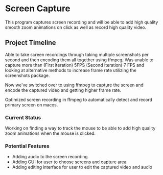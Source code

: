 # Screen Capture

This program captures screen recording and will be able to add high quality smooth zoom animations on click as well as record high quality video.

## Project Timeline

Able to take screen recordings through taking multiple screenshots per second and then encoding them all together using ffmpeg. Was unable to capture more than (First iteration) 5FPS (Second Iteration) 7 FPS and looking at alternative methods to increase frame rate utilizing the screenshots package.

Now we've switched over to using ffmpeg to capture the screen and encode the captured video and getting higher frame rate.

Optimized screen recording in ffmpeg to automatically detect and record primary screen on macos.

### Current Status

Working on finding a way to track the mouse to be able to add high quality zoom animations when the mouse is clicked.

### Potential Features

- Adding audio to the screen recording
- Adding GUI for user to choose screens and capture area
- Adding editing interface for user to edit the captured video and audio
